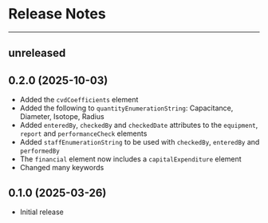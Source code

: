 # Release Notes

---

## unreleased


## 0.2.0 (2025-10-03)

* Added the `cvdCoefficients` element
* Added the following to `quantityEnumerationString`: Capacitance, Diameter, Isotope, Radius
* Added `enteredBy`, `checkedBy` and `checkedDate` attributes to the `equipment`, `report` and `performanceCheck` elements
* Added `staffEnumerationString` to be used with `checkedBy`, `enteredBy` and `performedBy`
* The `financial` element now includes a `capitalExpenditure` element
* Changed many keywords

## 0.1.0 (2025-03-26)

* Initial release